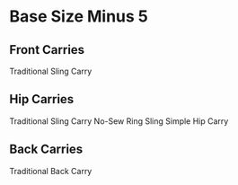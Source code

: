 # Base Size Minus 5
## Front Carries
Traditional Sling Carry

## Hip Carries
Traditional Sling Carry
No-Sew Ring Sling
Simple Hip Carry

## Back Carries
Traditional Back Carry
